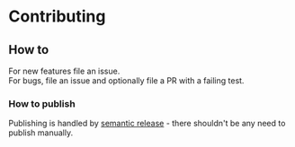 # Contributing

## How to

For new features file an issue.\
For bugs, file an issue and optionally file a PR with a failing test.

### How to publish

Publishing is handled by [semantic release](https://github.com/semantic-release/semantic-release#readme) -
there shouldn't be any need to publish manually.
